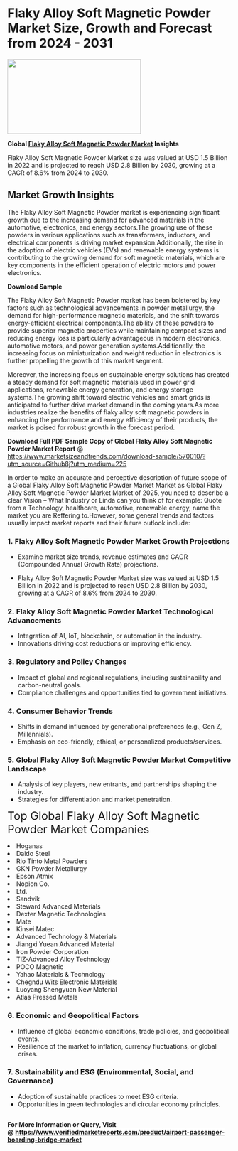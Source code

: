 <H1>Flaky Alloy Soft Magnetic Powder Market Size, Growth and Forecast from 2024 - 2031</H1><img class="aligncenter size-medium wp-image-584254" src="https://thirdeyenews.in/wp-content/uploads/2024/09/Global-Market-Research-300x168.jpeg" alt="" width="300" height="168" /><p><strong>Global&nbsp;<a href="https://www.marketsizeandtrends.com/download-sample/570010/?utm_source=Github8j?utm_medium=225">Flaky Alloy Soft Magnetic Powder Market</a> Insights</strong></p><p>Flaky Alloy Soft Magnetic Powder Market size was valued at USD 1.5 Billion in 2022 and is projected to reach USD 2.8 Billion by 2030, growing at a CAGR of 8.6% from 2024 to 2030.</p><p><h2>Market Growth Insights</h2> <p>The Flaky Alloy Soft Magnetic Powder market is experiencing significant growth due to the increasing demand for advanced materials in the automotive, electronics, and energy sectors.The growing use of these powders in various applications such as transformers, inductors, and electrical components is driving market expansion.Additionally, the rise in the adoption of electric vehicles (EVs) and renewable energy systems is contributing to the growing demand for soft magnetic materials, which are key components in the efficient operation of electric motors and power electronics.</p> <p><strong>Download Sample</strong></p> <p>The Flaky Alloy Soft Magnetic Powder market has been bolstered by key factors such as technological advancements in powder metallurgy, the demand for high-performance magnetic materials, and the shift towards energy-efficient electrical components.The ability of these powders to provide superior magnetic properties while maintaining compact sizes and reducing energy loss is particularly advantageous in modern electronics, automotive motors, and power generation systems.Additionally, the increasing focus on miniaturization and weight reduction in electronics is further propelling the growth of this market segment.</p> <p>Moreover, the increasing focus on sustainable energy solutions has created a steady demand for soft magnetic materials used in power grid applications, renewable energy generation, and energy storage systems.The growing shift toward electric vehicles and smart grids is anticipated to further drive market demand in the coming years.As more industries realize the benefits of flaky alloy soft magnetic powders in enhancing the performance and energy efficiency of their products, the market is poised for robust growth in the forecast period.</p> <p><span class=""><strong>Download Full PDF Sample Copy of Global Flaky Alloy Soft Magnetic Powder Market Report</strong> @ <a href="https://www.marketsizeandtrends.com/download-sample/570010/?utm_source=Github8j?utm_medium=225" target="_blank">https://www.marketsizeandtrends.com/download-sample/570010/?utm_source=Github8j?utm_medium=225</a></span></p><p>In order to make an accurate and perceptive description of future scope of a Global&nbsp;Flaky Alloy Soft Magnetic Powder Market Market as Global&nbsp;Flaky Alloy Soft Magnetic Powder Market Market of 2025, you need to describe a clear Vision &ndash; What Industry or Linda can you think of for example: Quote from a Technology, healthcare, automotive, renewable energy, name the market you are Reffering to.However, some general trends and factors usually impact market reports and their future outlook include:</p><h3>1.&nbsp;<strong>Flaky Alloy Soft Magnetic Powder Market Growth Projections</strong></h3><ul><li>Examine market size trends, revenue estimates and CAGR (Compounded Annual Growth Rate) projections.</li><li><p>Flaky Alloy Soft Magnetic Powder Market size was valued at USD 1.5 Billion in 2022 and is projected to reach USD 2.8 Billion by 2030, growing at a CAGR of 8.6% from 2024 to 2030.</p></li></ul><h3>2.&nbsp;<strong>Flaky Alloy Soft Magnetic Powder Market Technological Advancements</strong></h3><ul><li>Integration of AI, IoT, blockchain, or automation in the industry.</li><li>Innovations driving cost reductions or improving efficiency.</li></ul><h3>3.&nbsp;<strong>Regulatory and Policy Changes</strong></h3><ul><li>Impact of global and regional regulations, including sustainability and carbon-neutral goals.</li><li>Compliance challenges and opportunities tied to government initiatives.</li></ul><h3>4.&nbsp;<strong>Consumer Behavior Trends</strong></h3><ul><li>Shifts in demand influenced by generational preferences (e.g., Gen Z, Millennials).</li><li>Emphasis on eco-friendly, ethical, or personalized products/services.</li></ul><h3>5.&nbsp;<strong>Global Flaky Alloy Soft Magnetic Powder Market Competitive Landscape</strong></h3><ul><li>Analysis of key players, new entrants, and partnerships shaping the industry.</li><li>Strategies for differentiation and market penetration.</li></ul><p data-pm-slice="1 1 []"><span style="color: inherit; font-family: inherit; font-size: 25px;">Top Global Flaky Alloy Soft Magnetic Powder Market Companies</span></p><div class="" data-test-id=""><p><li>Hoganas</li><li> Daido Steel</li><li> Rio Tinto Metal Powders</li><li> GKN Powder Metallurgy</li><li> Epson Atmix</li><li> Nopion Co.</li><li> Ltd.</li><li> Sandvik</li><li> Steward Advanced Materials</li><li> Dexter Magnetic Technologies</li><li> Mate</li><li> Kinsei Matec</li><li> Advanced Technology & Materials</li><li> Jiangxi Yuean Advanced Material</li><li> Iron Powder Corporation</li><li> TIZ-Advanced Alloy Technology</li><li> POCO Magnetic</li><li> Yahao Materials & Technology</li><li> Chegndu Wits Electronic Materials</li><li> Luoyang Shengyuan New Material</li><li> Atlas Pressed Metals</li></p></div><h3>6.&nbsp;<strong>Economic and Geopolitical Factors</strong></h3><ul><li>Influence of global economic conditions, trade policies, and geopolitical events.</li><li>Resilience of the market to inflation, currency fluctuations, or global crises.</li></ul><h3>7.&nbsp;<strong>Sustainability and ESG (Environmental, Social, and Governance)</strong></h3><ul><li>Adoption of sustainable practices to meet ESG criteria.</li><li>Opportunities in green technologies and circular economy principles.</li></ul><h2><strong style="font-size: 14px;">For More Information or Query, Visit @&nbsp;</strong><a style="background-color: #ffffff; font-size: 14px;" href="https://www.marketsizeandtrends.com/report/flaky-alloy-soft-magnetic-powder-market/" target="_blank">https://www.verifiedmarketreports.com/product/airport-passenger-boarding-bridge-market</a></h2>